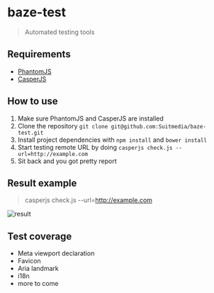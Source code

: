 baze-test
=========

> Automated testing tools

## Requirements

* [PhantomJS](http://phantomjs.org/)
* [CasperJS](http://casperjs.org/)

## How to use

1. Make sure PhantomJS and CasperJS are installed
2. Clone the repository `git clone git@github.com:Suitmedia/baze-test.git`
3. Install project dependencies with `npm install` and `bower install`
4. Start testing remote URL by doing `casperjs check.js --url=http://example.com`
5. Sit back and you got pretty report

## Result example

> casperjs check.js --url=http://example.com

![result](http://bobby.suitmedia.net/assets/img/baze-test-1.jpg)

## Test coverage

* Meta viewport declaration
* Favicon
* Aria landmark
* i18n
* more to come
